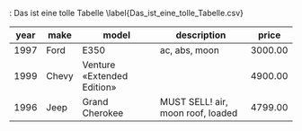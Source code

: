 : Das ist eine tolle Tabelle \label{Das_ist_eine_tolle_Tabelle.csv}

| year | make  | model                      | description                       | price   |
| ---- | ----- | -------------------------- | --------------------------------- | ------- |
| 1997 | Ford  | E350                       | ac, abs, moon                     | 3000.00 |
| 1999 | Chevy | Venture «Extended Edition» |                                   | 4900.00 |
| 1996 | Jeep  | Grand Cherokee             | MUST SELL! air, moon roof, loaded | 4799.00 |
